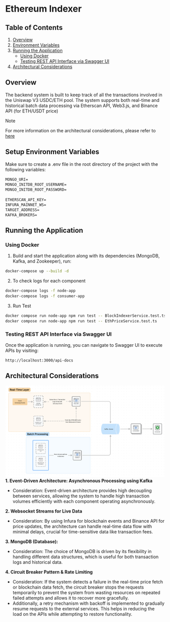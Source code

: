 # Ethereum Indexer

## Table of Contents
1. [Overview](#overview)
2. [Environment Variables](#setup-environment-variables)
3. [Running the Application](#running-the-application)
   - [Using Docker](#using-docker)
   - [Testing REST API Interface via Swagger UI](#testing-rest-api-interface-via-swagger-ui)
4. [Architectural Considerations](#architectural-considerations)

## Overview
The backend system is built to keep track of all the transactions involved in the Uniswap V3 USDC/ETH pool. The system supports both real-time and historical batch data processing via Etherscan API, Web3.js, and Binance API (for ETH/USDT price)

> [!NOTE]
> For more information on the architectural considerations, please refer to [here](#architectural-considerations)

## Setup Environment Variables
Make sure to create a .env file in the root directory of the project with the following variables:
```
MONGO_URI=
MONGO_INITDB_ROOT_USERNAME=
MONGO_INITDB_ROOT_PASSWORD=

ETHERSCAN_API_KEY=
INFURA_MAINNET_WS=
TARGET_ADDRESS=
KAFKA_BROKERS=
```

## Running the Application

### Using Docker

1. Build and start the application along with its dependencies (MongoDB, Kafka, and Zookeeper), run:

```sh
docker-compose up --build -d
```

2. To check logs for each component
```sh
docker-compose logs -f node-app
docker-compose logs -f consumer-app
```

3. Run Test
```sh
docker compose run node-app npm run test -- BlockIndexerService.test.ts --forceExit
docker compose run node-app npm run test -- EthPriceService.test.ts 
```

### Testing REST API Interface via Swagger UI

Once the application is running, you can navigate to Swagger UI to execute APIs by visiting:
```
http://localhost:3000/api-docs
```

## Architectural Considerations

![alt text](screenshots/architecture.png)
**1. Event-Driven Architecture: Asynchronous Processing using Kafka**
   - Consideration: Event-driven architecture provides high decoupling between services, allowing the system to handle high transaction volumes efficiently with each component operating asynchronously. 

**2. Websocket Streams for Live Data**
   - Consideration: By using Infura for blockchain events and Binance API for price updates, the architecture can handle real-time data flow with minimal delays, crucial for time-sensitive data like transaction fees.

**3. MongoDB (Database):**
   - Consideration: The choice of MongoDB is driven by its flexibility in handling different data structures, which is useful for both transaction logs and historical data.

**4. Circuit Breaker Pattern & Rate Limiting**
   - Consideration: If the system detects a failure in the real-time price fetch or blockchain data fetch, the circuit breaker stops the requests temporarily to prevent the system from wasting resources on repeated failed attempts and allows it to recover more gracefully.
   - Additionally, a retry mechanism with backoff is implemented to gradually resume requests to the external services. This helps in reducing the load on the APIs while attempting to restore functionality.

